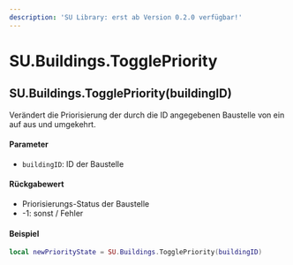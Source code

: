 ```yaml
---
description: 'SU Library: erst ab Version 0.2.0 verfügbar!'
---
```


# SU.Buildings.TogglePriority

## SU.Buildings.TogglePriority(buildingID)

Verändert die Priorisierung der durch die ID angegebenen Baustelle von ein auf aus und umgekehrt.

#### Parameter

* `buildingID`: ID der Baustelle

#### Rückgabewert

* Priorisierungs-Status der Baustelle
* -1: sonst / Fehler

#### Beispiel

```lua
local newPriorityState = SU.Buildings.TogglePriority(buildingID)
```

